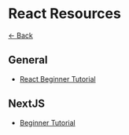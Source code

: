 # React Resources

[<- Back](./README.md)

## General

- [React Beginner Tutorial](https://reactjs.org/tutorial/tutorial.html)

## NextJS

- [Beginner Tutorial](https://nextjs.org/docs/getting-started)
